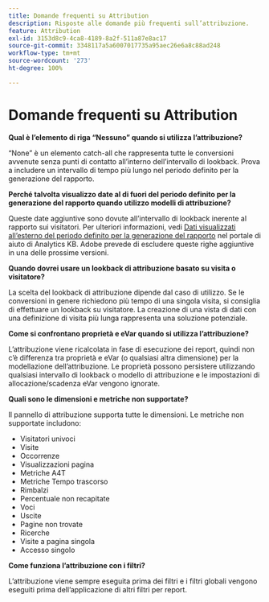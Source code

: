 ```yaml
---
title: Domande frequenti su Attribution
description: Risposte alle domande più frequenti sull’attribuzione.
feature: Attribution
exl-id: 3153d8c9-4ca8-4189-8a2f-511a87e8ac17
source-git-commit: 3348117a5a6007017735a95aec26e6a8c88ad248
workflow-type: tm+mt
source-wordcount: '273'
ht-degree: 100%

---
```


# Domande frequenti su Attribution

**Qual è l’elemento di riga “Nessuno” quando si utilizza l’attribuzione?**

“None” è un elemento catch-all che rappresenta tutte le conversioni avvenute senza punti di contatto all’interno dell’intervallo di lookback. Prova a includere un intervallo di tempo più lungo nel periodo definito per la generazione del rapporto.

**Perché talvolta visualizzo date al di fuori del periodo definito per la generazione del rapporto quando utilizzo modelli di attribuzione?**

Queste date aggiuntive sono dovute all’intervallo di lookback inerente al rapporto sui visitatori. Per ulteriori informazioni, vedi [Dati visualizzati all’esterno del periodo definito per la generazione del rapporto](https://helpx.adobe.com/it/analytics/kb/data-appearing-outside-reporting-window.html) nel portale di aiuto di Analytics KB. Adobe prevede di escludere queste righe aggiuntive in una delle prossime versioni.

**Quando dovrei usare un lookback di attribuzione basato su visita o visitatore?**

La scelta del lookback di attribuzione dipende dal caso di utilizzo. Se le conversioni in genere richiedono più tempo di una singola visita, si consiglia di effettuare un lookback su visitatore. La creazione di una vista di dati con una definizione di visita più lunga rappresenta una soluzione potenziale.

**Come si confrontano proprietà e eVar quando si utilizza l’attribuzione?**

L’attribuzione viene ricalcolata in fase di esecuzione dei report, quindi non c’è differenza tra proprietà e eVar (o qualsiasi altra dimensione) per la modellazione dell’attribuzione. Le proprietà possono persistere utilizzando qualsiasi intervallo di lookback o modello di attribuzione e le impostazioni di allocazione/scadenza eVar vengono ignorate.

**Quali sono le dimensioni e metriche non supportate?**

Il pannello di attribuzione supporta tutte le dimensioni. Le metriche non supportate includono:

* Visitatori univoci
* Visite
* Occorrenze
* Visualizzazioni pagina
* Metriche A4T
* Metriche Tempo trascorso
* Rimbalzi
* Percentuale non recapitate
* Voci
* Uscite
* Pagine non trovate
* Ricerche
* Visite a pagina singola
* Accesso singolo

**Come funziona l’attribuzione con i filtri?**

L’attribuzione viene sempre eseguita prima dei filtri e i filtri globali vengono eseguiti prima dell’applicazione di altri filtri per report.

